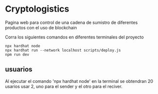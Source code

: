 # Cryptologistics

Pagina web para control de una cadena de sumistro de diferentes productos con el uso de blockchain

Corra los siguientes comandos en diferentes terminales del proyecto

```shell
npx hardhat node
npx hardhat run --network localhost scripts/deploy.js
npm run dev
```
## usuarios
Al ejecutar el comando 'npx hardhat node' en la terminal se obtendran 20 usarios usar 2, uno para el sender y el otro para el reciver.
